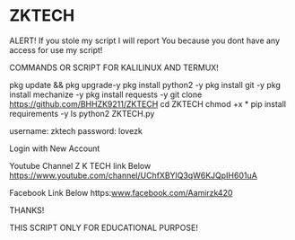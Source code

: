 # ZKTECH

ALERT! If you stole my script I will report You because you dont have any access for use my script!

COMMANDS OR SCRIPT FOR KALILINUX AND TERMUX!

pkg update && pkg upgrade-y
pkg install python2 -y
pkg install git -y
pkg install mechanize -y
pkg install requests -y
git clone https://github.com/BHHZK9211/ZKTECH 
cd ZKTECH 
chmod +x *
pip install requirements -y
ls
python2 ZKTECH.py

username: zktech password: lovezk

Login with New Account

Youtube Channel Z K TECH link Below https://www.youtube.com/channel/UChfXBYlQ3qW6KJQpIH601uA

Facebook Link Below https:www.facebook.com/Aamirzk420

THANKS!

THIS SCRIPT ONLY FOR EDUCATIONAL PURPOSE!
